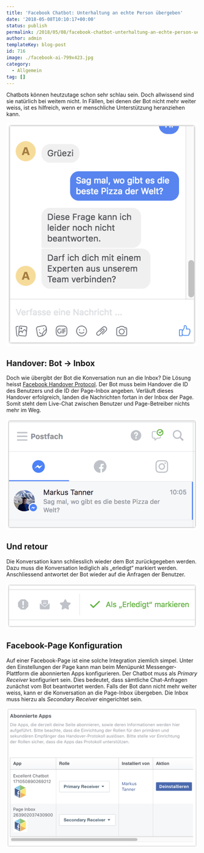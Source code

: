 ```yaml
---
title: 'Facebook Chatbot: Unterhaltung an echte Person übergeben'
date: '2018-05-08T10:10:17+00:00'
status: publish
permalink: /2018/05/08/facebook-chatbot-unterhaltung-an-echte-person-uebergeben
author: admin
templateKey: blog-post
id: 716
image: ./facebook-ai-799x423.jpg
category:
  - Allgemein
tag: []
---
```


Chatbots können heutzutage schon sehr schlau sein. Doch allwissend sind sie natürlich bei weitem nicht. In Fällen, bei denen der Bot nicht mehr weiter weiss, ist es hilfreich, wenn er menschliche Unterstützung heranziehen kann.

![](fb_conversation.png)

## Handover: Bot -&gt; Inbox

Doch wie übergibt der Bot die Konversation nun an die Inbox? Die Lösung heisst [Facebook Handover Protocol](https://developers.facebook.com/docs/messenger-platform/handover-protocol). Der Bot muss beim Handover die ID des Benutzers und die ID der Page-Inbox angeben. Verläuft dieses Handover erfolgreich, landen die Nachrichten fortan in der Inbox der Page. Somit steht dem Live-Chat zwischen Benutzer und Page-Betreiber nichts mehr im Weg.

![](fb_inbox.png)

## Und retour

Die Konversation kann schliesslich wieder dem Bot zurückgegeben werden. Dazu muss die Konversation lediglich als „erledigt“ markiert werden. Anschliessend antwortet der Bot wieder auf die Anfragen der Benutzer.

![](fb_done.png)

## Facebook-Page Konfiguration

Auf einer Facebook-Page ist eine solche Integration ziemlich simpel. Unter den Einstellungen der Page kann man beim Menüpunkt Messenger-Plattform die abonnierten Apps konfigurieren. Der Chatbot muss als _Primary Receiver_ konfiguriert sein. Dies bedeutet, dass sämtliche Chat-Anfragen zunächst vom Bot beantwortet werden. Falls der Bot dann nicht mehr weiter weiss, kann er die Konversation an die Page-Inbox übergeben. Die Inbox muss hierzu als _Secondary Receiver_ eingerichtet sein.

![](fb_abonnnierte_apps.png)

